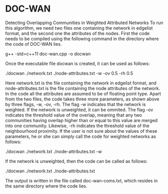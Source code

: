 # DOC-WAN
Detecting Overlapping Communities in Weighted Attributed Networks
To run this algorithm, we need two files one containing the network in edgelist format, and the second one the attributes of the nodes.
First the code needs to be compiled using the following command in the directory where the code of DOC-WAN lies. 

g++ -std=c++11 doc-wan.cpp -o docwan

Once the executable file docwan is created, it can be used as follows:

./docwan ./network.txt ./node-attributes.txt -w -ov 0.5 -rh 0.5

Here network.txt is the file containing the network in edgelist format, and node-attributes.txt is the file containing the node attributes of the network. In the code all the attributes are assumed to be of floating point type. Apart from the two files, the code takes three more parameters, as shown above by three flags, -w, -ov, -rh. The flag -w indicates that the network is weighted. If the network is unweighted, it can be ommited. The flag -ov indicates the threshold value of the overlap, meaning that any two communities having overlap higher than or equal to this value are merged into one community. Likewise, -rh indicates the threshold value of the neighbourhood proximity. If the user is not sure about the values of these parameters, he or she can simply call the code for weighted networks as follows:

./docwan ./network.txt ./node-attributes.txt -w            

If the network is unweighted, then the code can be called as follows:

./docwan ./network.txt ./node-attributes.txt 

The output is written in the file called doc-wan-coms.txt, which resides in the same directory where the code lies.
